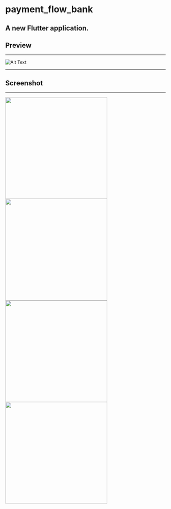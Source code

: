 # payment_flow_bank

A new Flutter application.
---
## Preview
---

![Alt Text](https://github.com/shiburagi/payment_flow_bank/blob/master/preview/gif/preview-1.gif?raw=true)

---
## Screenshot
---

<div>
<img src="https://github.com/shiburagi/payment_flow_bank/blob/master/preview/images/preview-1.png?raw=true" width="320px"/>

<img src="https://github.com/shiburagi/payment_flow_bank/blob/master/preview/images/preview-2.png?raw=true" width="320px"/>

<img src="https://github.com/shiburagi/payment_flow_bank/blob/master/preview/images/preview-3.png?raw=true" width="320px"/>


<img src="https://github.com/shiburagi/payment_flow_bank/blob/master/preview/images/preview-4.png?raw=true" width="320px"/>



</div>
